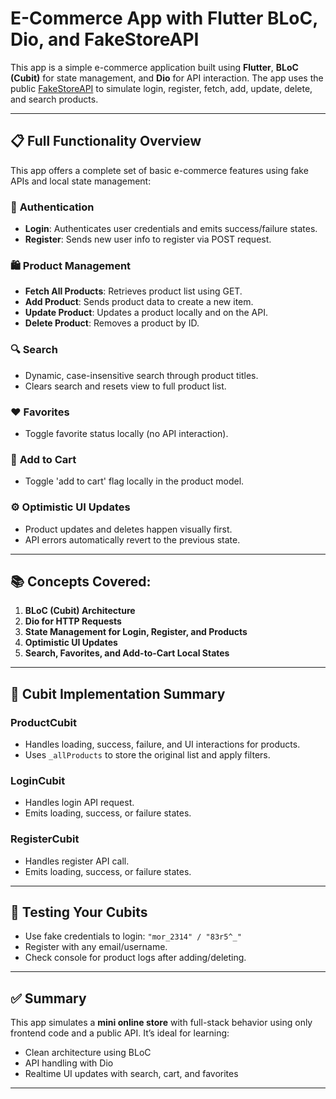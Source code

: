 # E-Commerce App with Flutter BLoC, Dio, and FakeStoreAPI

This app is a simple e-commerce application built using **Flutter**, **BLoC (Cubit)** for state management, and **Dio** for API interaction. The app uses the public [FakeStoreAPI](https://fakestoreapi.com/) to simulate login, register, fetch, add, update, delete, and search products.

---

## 📋 Full Functionality Overview

This app offers a complete set of basic e-commerce features using fake APIs and local state management:

### 🔐 **Authentication**

* **Login**: Authenticates user credentials and emits success/failure states.
* **Register**: Sends new user info to register via POST request.

### 🛍️ **Product Management**

* **Fetch All Products**: Retrieves product list using GET.
* **Add Product**: Sends product data to create a new item.
* **Update Product**: Updates a product locally and on the API.
* **Delete Product**: Removes a product by ID.

### 🔍 **Search**

* Dynamic, case-insensitive search through product titles.
* Clears search and resets view to full product list.

### ❤️ **Favorites**

* Toggle favorite status locally (no API interaction).

### 🛒 **Add to Cart**

* Toggle 'add to cart' flag locally in the product model.

### ⚙️ **Optimistic UI Updates**

* Product updates and deletes happen visually first.
* API errors automatically revert to the previous state.

---

## 📚 Concepts Covered:

1. **BLoC (Cubit) Architecture**
2. **Dio for HTTP Requests**
3. **State Management for Login, Register, and Products**
4. **Optimistic UI Updates**
5. **Search, Favorites, and Add-to-Cart Local States**

---

## 🔧 Cubit Implementation Summary

### ProductCubit

* Handles loading, success, failure, and UI interactions for products.
* Uses `_allProducts` to store the original list and apply filters.

### LoginCubit

* Handles login API request.
* Emits loading, success, or failure states.

### RegisterCubit

* Handles register API call.
* Emits loading, success, or failure states.

---

## 🧪 Testing Your Cubits

* Use fake credentials to login: `"mor_2314" / "83r5^_"`
* Register with any email/username.
* Check console for product logs after adding/deleting.

---

## ✅ Summary

This app simulates a **mini online store** with full-stack behavior using only frontend code and a public API. It’s ideal for learning:

* Clean architecture using BLoC
* API handling with Dio
* Realtime UI updates with search, cart, and favorites

---

